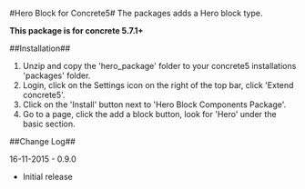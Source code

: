 #Hero Block for Concrete5#
The packages adds a Hero block type.

**This package is for concrete 5.7.1+**

##Installation##

1. Unzip and copy the 'hero_package' folder to your concrete5 installations 'packages' folder.
2. Login, click on the Settings icon on the right of the top bar, click 'Extend concrete5'.
3. Click on the 'Install' button next to 'Hero Block Components Package'.
5. Go to a page, click the add a block button, look for 'Hero' under the basic section.

##Change Log##

16-11-2015 - 0.9.0
* Initial release